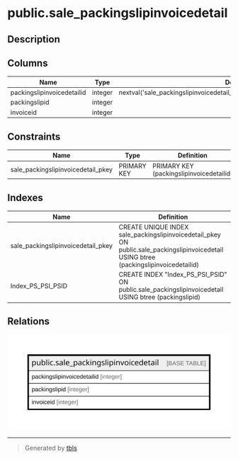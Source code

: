 # public.sale_packingslipinvoicedetail

## Description

## Columns

| Name | Type | Default | Nullable | Children | Parents | Comment |
| ---- | ---- | ------- | -------- | -------- | ------- | ------- |
| packingslipinvoicedetailid | integer | nextval('sale_packingslipinvoicedetail_packingslipinvoicedetailid_seq'::regclass) | false |  |  |  |
| packingslipid | integer |  | true |  |  |  |
| invoiceid | integer |  | true |  |  |  |

## Constraints

| Name | Type | Definition |
| ---- | ---- | ---------- |
| sale_packingslipinvoicedetail_pkey | PRIMARY KEY | PRIMARY KEY (packingslipinvoicedetailid) |

## Indexes

| Name | Definition |
| ---- | ---------- |
| sale_packingslipinvoicedetail_pkey | CREATE UNIQUE INDEX sale_packingslipinvoicedetail_pkey ON public.sale_packingslipinvoicedetail USING btree (packingslipinvoicedetailid) |
| Index_PS_PSI_PSID | CREATE INDEX "Index_PS_PSI_PSID" ON public.sale_packingslipinvoicedetail USING btree (packingslipid) |

## Relations

![er](public.sale_packingslipinvoicedetail.svg)

---

> Generated by [tbls](https://github.com/k1LoW/tbls)
